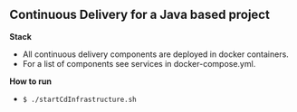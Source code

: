 ## Continuous Delivery for a Java based project

**Stack**
 * All continuous delivery components are deployed in docker containers.
 * For a list of components see services in docker-compose.yml.

**How to run**
 * `$ ./startCdInfrastructure.sh`

